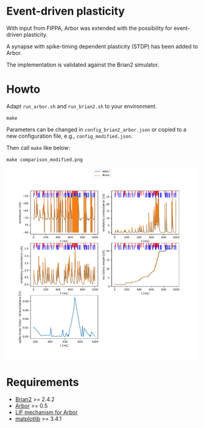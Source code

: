 # Event-driven plasticity

With input from FIPPA, Arbor was extended with the possibility for event-driven plasticity.

A synapse with spike-timing dependent plasticity (STDP) has been added to Arbor.

The implementation is validated against the Brian2 simulator.

# Howto

Adapt `run_arbor.sh` and `run_brian2.sh` to your environment.

```shell
make
```

Parameters can be changed in `config_brian2_arbor.json` or copied to a new configuration
file, e.g., `config_modified.json`.

Then call `make` like below:

```shell
make comparison_modified.png
```

![Comparison between Arbor and Brian2](comparison_brian2_arbor.png)

# Requirements

* [Brian2](https://briansimulator.org) >= 2.4.2
* [Arbor](https://github.com/arbor-sim/arbor) >= 0.5
* [LIF mechanism for Arbor](https://github.com/arbor-sim/arbor/pull/1517)
* [matplotlib](https://matplotlib.org) >= 3.4.1
